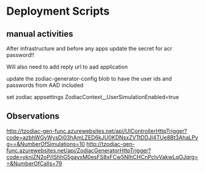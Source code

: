 # Deployment Scripts

## manual activities
After infrastructure and before any apps update the secret for acr password!!

Will also need to add reply url to aad application

update the zodiac-generator-config blob to have the user ids and passwords from AAD included

set zodiac appsettings ZodiacContext__UserSimulationEnabled=true

## Observations

http://tzodiac-gen-func.azurewebsites.net/api/UIControllerHttpTrigger?code=azbhWGvWysDi03hAmLZED6kJU0KDNsxZVTtDDJI4TUe8Bt3AhaLPvg==&NumberOfSimulations=10
http://tzodiac-gen-func.azurewebsites.net/api/ZodiacGeneratorHttpTrigger?code=ykniZN2oP/IShhG5gayxM0esFS8xFCw5NIhCHCnPcIvVakwLqOJqrg==&NumberOfCalls=79
















